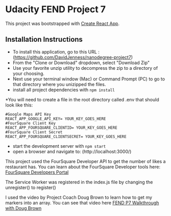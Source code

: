 # Udacity FEND Project 7

This project was bootstrapped with [Create React App](https://github.com/facebook/create-react-app).


## Installation Instructions

* To install this application, go to this URL : (https://github.com/DavidJenness/nanodegree-project7)
* From the "Clone or Download" dropdown, select "Download Zip"
* Use your favorite unzip utility to decompress the zip to a directory of your choosing.
* Next use your terminal window (Mac) or Command Prompt (PC) to go to that directory where you unizipped the files.
* install all project dependencies with `npm install`

*You will need to create a file in the root directory called .env that should look like this:

```
#Google Maps API Key
REACT_APP_GOOGLE_API_KEY= YOUR_KEY_GOES_HERE
#FourSquare Client Key
REACT_APP_FOURSQUARE_CLIENTID= YOUR_KEY_GOES_HERE
#FourSquare Client Secret
REACT_APP_FOURSQUARE_CLIENTSECRET= YOUR_KEY_GOES_HERE
```

* start the development server with `npm start`
* open a browser and navigate to:  (http://localhost:3000/)

This project used the FourSquare Developer API to get the number of likes a restaurant has. You can learn about the FourSquare Developer tools here:
[FourSquare Developers Portal](https://developer.foursquare.com/)

The Service Worker was registered in the index.js file by changing the unregister() to register()  

I used the video by Project Coach Doug Brown to learn how to get my markers into an array. You can see that video here [FEND P7 Walkthrough with Doug Brown](https://www.youtube.com/watch?v=NVAVLCJwAAo&feature=youtu.be)